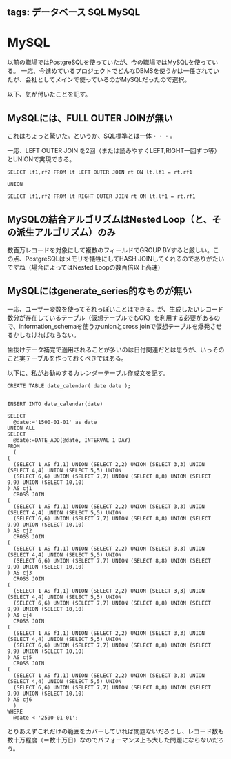 tags: データベース SQL MySQL
---
# MySQL

以前の職場ではPostgreSQLを使っていたが、今の職場ではMySQLを使っている。
一応、今進めているプロジェクトでどんなDBMSを使うかは一任されていたが、会社としてメインで使っているのがMySQLだったので選択。

以下、気が付いたことを記す。

## MySQLには、FULL OUTER JOINが無い

これはちょっと驚いた。というか、SQL標準とは一体・・・。

一応、LEFT OUTER JOIN を2回（または読みやすくLEFT,RIGHT一回ずつ等）とUNIONで実現できる。

    SELECT lf1,rf2 FROM lt LEFT OUTER JOIN rt ON lt.lf1 = rt.rf1
    
    UNION
    
    SELECT lf1,rf2 FROM lt RIGHT OUTER JOIN rt ON lt.lf1 = rt.rf1

## MySQLの結合アルゴリズムはNested Loop（と、その派生アルゴリズム）のみ

数百万レコードを対象にして複数のフィールドでGROUP BYすると厳しい。この点、PostgreSQLはメモリを犠牲にしてHASH JOINしてくれるのでありがたいですね（場合によってはNested Loopの数百倍以上高速）

## MySQLにはgenerate_series的なものが無い

一応、ユーザー変数を使ってそれっぽいことはできる。が、生成したいレコード数分が存在しているテーブル（仮想テーブルでもOK）を利用する必要があるので、information_schemaを使うかunionとcross joinで仮想テーブルを爆発させるかしなければならない。

歯抜けデータ補完で適用されることが多いのは日付関連だとは思うが、いっそのこと実テーブルを作っておくべきではある。

以下に、私がお勧めするカレンダーテーブル作成文を記す。

    CREATE TABLE date_calendar( date date );

    
    INSERT INTO date_calendar(date)
    
    SELECT
      @date:='1500-01-01' as date
    UNION ALL
    SELECT
      @date:=DATE_ADD(@date, INTERVAL 1 DAY)
    FROM
      (
    (
      (SELECT 1 AS f1,1) UNION (SELECT 2,2) UNION (SELECT 3,3) UNION (SELECT 4,4) UNION (SELECT 5,5) UNION
      (SELECT 6,6) UNION (SELECT 7,7) UNION (SELECT 8,8) UNION (SELECT 9,9) UNION (SELECT 10,10)
    ) AS cj1
      CROSS JOIN
    (
      (SELECT 1 AS f1,1) UNION (SELECT 2,2) UNION (SELECT 3,3) UNION (SELECT 4,4) UNION (SELECT 5,5) UNION
      (SELECT 6,6) UNION (SELECT 7,7) UNION (SELECT 8,8) UNION (SELECT 9,9) UNION (SELECT 10,10)
    ) AS cj2
      CROSS JOIN
    (
      (SELECT 1 AS f1,1) UNION (SELECT 2,2) UNION (SELECT 3,3) UNION (SELECT 4,4) UNION (SELECT 5,5) UNION
      (SELECT 6,6) UNION (SELECT 7,7) UNION (SELECT 8,8) UNION (SELECT 9,9) UNION (SELECT 10,10)
    ) AS cj3
      CROSS JOIN
    (
      (SELECT 1 AS f1,1) UNION (SELECT 2,2) UNION (SELECT 3,3) UNION (SELECT 4,4) UNION (SELECT 5,5) UNION
      (SELECT 6,6) UNION (SELECT 7,7) UNION (SELECT 8,8) UNION (SELECT 9,9) UNION (SELECT 10,10)
    ) AS cj4
      CROSS JOIN
    (
      (SELECT 1 AS f1,1) UNION (SELECT 2,2) UNION (SELECT 3,3) UNION (SELECT 4,4) UNION (SELECT 5,5) UNION
      (SELECT 6,6) UNION (SELECT 7,7) UNION (SELECT 8,8) UNION (SELECT 9,9) UNION (SELECT 10,10)
    ) AS cj5
      CROSS JOIN
    (
      (SELECT 1 AS f1,1) UNION (SELECT 2,2) UNION (SELECT 3,3) UNION (SELECT 4,4) UNION (SELECT 5,5) UNION
      (SELECT 6,6) UNION (SELECT 7,7) UNION (SELECT 8,8) UNION (SELECT 9,9) UNION (SELECT 10,10)
    ) AS cj6
      )
    WHERE
      @date < '2500-01-01';

とりあえずこれだけの範囲をカバーしていれば問題ないだろうし、レコード数も数十万程度（＝数十万日）なのでパフォーマンス上も大した問題にならないだろう。